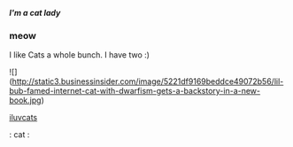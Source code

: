***I'm a cat lady***

### meow

I like Cats a whole bunch. I have two :)

![] (http://static3.businessinsider.com/image/5221df9169beddce49072b56/lil-bub-famed-internet-cat-with-dwarfism-gets-a-backstory-in-a-new-book.jpg)

[iluvcats](http://www.iluvcats.com/)

: cat : 
